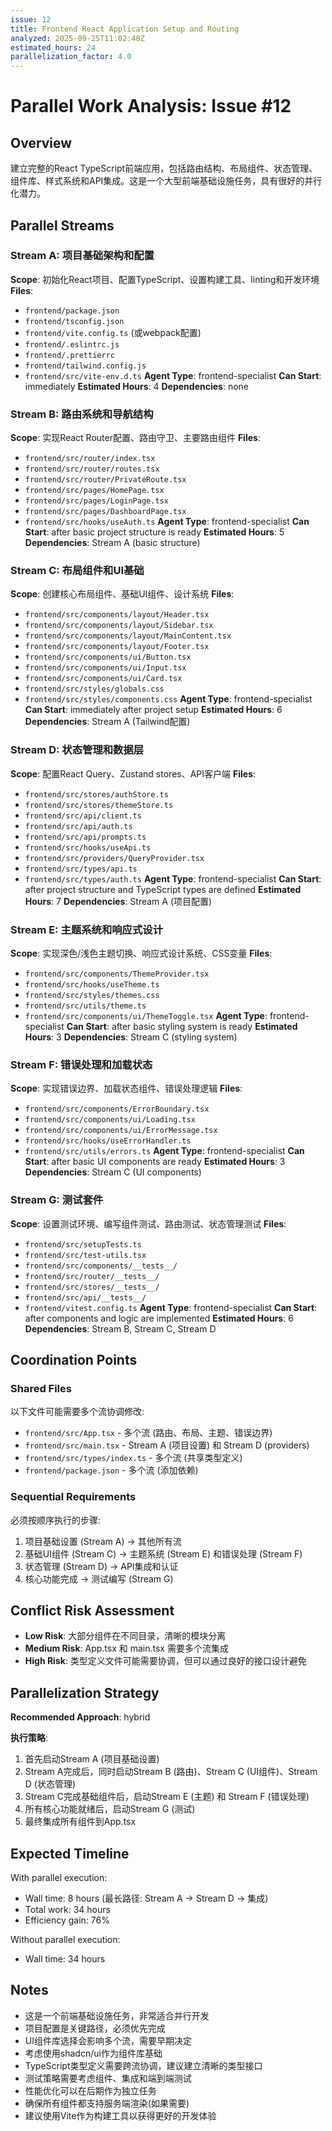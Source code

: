 ```yaml
---
issue: 12
title: Frontend React Application Setup and Routing
analyzed: 2025-09-25T11:02:48Z
estimated_hours: 24
parallelization_factor: 4.0
---
```


# Parallel Work Analysis: Issue #12

## Overview
建立完整的React TypeScript前端应用，包括路由结构、布局组件、状态管理、组件库、样式系统和API集成。这是一个大型前端基础设施任务，具有很好的并行化潜力。

## Parallel Streams

### Stream A: 项目基础架构和配置
**Scope**: 初始化React项目、配置TypeScript、设置构建工具、linting和开发环境
**Files**:
- `frontend/package.json`
- `frontend/tsconfig.json`
- `frontend/vite.config.ts` (或webpack配置)
- `frontend/.eslintrc.js`
- `frontend/.prettierrc`
- `frontend/tailwind.config.js`
- `frontend/src/vite-env.d.ts`
**Agent Type**: frontend-specialist
**Can Start**: immediately
**Estimated Hours**: 4
**Dependencies**: none

### Stream B: 路由系统和导航结构
**Scope**: 实现React Router配置、路由守卫、主要路由组件
**Files**:
- `frontend/src/router/index.tsx`
- `frontend/src/router/routes.tsx`
- `frontend/src/router/PrivateRoute.tsx`
- `frontend/src/pages/HomePage.tsx`
- `frontend/src/pages/LoginPage.tsx`
- `frontend/src/pages/DashboardPage.tsx`
- `frontend/src/hooks/useAuth.ts`
**Agent Type**: frontend-specialist
**Can Start**: after basic project structure is ready
**Estimated Hours**: 5
**Dependencies**: Stream A (basic structure)

### Stream C: 布局组件和UI基础
**Scope**: 创建核心布局组件、基础UI组件、设计系统
**Files**:
- `frontend/src/components/layout/Header.tsx`
- `frontend/src/components/layout/Sidebar.tsx`
- `frontend/src/components/layout/MainContent.tsx`
- `frontend/src/components/layout/Footer.tsx`
- `frontend/src/components/ui/Button.tsx`
- `frontend/src/components/ui/Input.tsx`
- `frontend/src/components/ui/Card.tsx`
- `frontend/src/styles/globals.css`
- `frontend/src/styles/components.css`
**Agent Type**: frontend-specialist
**Can Start**: immediately after project setup
**Estimated Hours**: 6
**Dependencies**: Stream A (Tailwind配置)

### Stream D: 状态管理和数据层
**Scope**: 配置React Query、Zustand stores、API客户端
**Files**:
- `frontend/src/stores/authStore.ts`
- `frontend/src/stores/themeStore.ts`
- `frontend/src/api/client.ts`
- `frontend/src/api/auth.ts`
- `frontend/src/api/prompts.ts`
- `frontend/src/hooks/useApi.ts`
- `frontend/src/providers/QueryProvider.tsx`
- `frontend/src/types/api.ts`
- `frontend/src/types/auth.ts`
**Agent Type**: frontend-specialist
**Can Start**: after project structure and TypeScript types are defined
**Estimated Hours**: 7
**Dependencies**: Stream A (项目配置)

### Stream E: 主题系统和响应式设计
**Scope**: 实现深色/浅色主题切换、响应式设计系统、CSS变量
**Files**:
- `frontend/src/components/ThemeProvider.tsx`
- `frontend/src/hooks/useTheme.ts`
- `frontend/src/styles/themes.css`
- `frontend/src/utils/theme.ts`
- `frontend/src/components/ui/ThemeToggle.tsx`
**Agent Type**: frontend-specialist
**Can Start**: after basic styling system is ready
**Estimated Hours**: 3
**Dependencies**: Stream C (styling system)

### Stream F: 错误处理和加载状态
**Scope**: 实现错误边界、加载状态组件、错误处理逻辑
**Files**:
- `frontend/src/components/ErrorBoundary.tsx`
- `frontend/src/components/ui/Loading.tsx`
- `frontend/src/components/ui/ErrorMessage.tsx`
- `frontend/src/hooks/useErrorHandler.ts`
- `frontend/src/utils/errors.ts`
**Agent Type**: frontend-specialist
**Can Start**: after basic UI components are ready
**Estimated Hours**: 3
**Dependencies**: Stream C (UI components)

### Stream G: 测试套件
**Scope**: 设置测试环境、编写组件测试、路由测试、状态管理测试
**Files**:
- `frontend/src/setupTests.ts`
- `frontend/src/test-utils.tsx`
- `frontend/src/components/__tests__/`
- `frontend/src/router/__tests__/`
- `frontend/src/stores/__tests__/`
- `frontend/src/api/__tests__/`
- `frontend/vitest.config.ts`
**Agent Type**: frontend-specialist
**Can Start**: after components and logic are implemented
**Estimated Hours**: 6
**Dependencies**: Stream B, Stream C, Stream D

## Coordination Points

### Shared Files
以下文件可能需要多个流协调修改:
- `frontend/src/App.tsx` - 多个流 (路由、布局、主题、错误边界)
- `frontend/src/main.tsx` - Stream A (项目设置) 和 Stream D (providers)
- `frontend/src/types/index.ts` - 多个流 (共享类型定义)
- `frontend/package.json` - 多个流 (添加依赖)

### Sequential Requirements
必须按顺序执行的步骤:
1. 项目基础设置 (Stream A) → 其他所有流
2. 基础UI组件 (Stream C) → 主题系统 (Stream E) 和错误处理 (Stream F)
3. 状态管理 (Stream D) → API集成和认证
4. 核心功能完成 → 测试编写 (Stream G)

## Conflict Risk Assessment
- **Low Risk**: 大部分组件在不同目录，清晰的模块分离
- **Medium Risk**: App.tsx 和 main.tsx 需要多个流集成
- **High Risk**: 类型定义文件可能需要协调，但可以通过良好的接口设计避免

## Parallelization Strategy

**Recommended Approach**: hybrid

**执行策略**:
1. 首先启动Stream A (项目基础设置)
2. Stream A完成后，同时启动Stream B (路由)、Stream C (UI组件)、Stream D (状态管理)
3. Stream C完成基础组件后，启动Stream E (主题) 和 Stream F (错误处理)
4. 所有核心功能就绪后，启动Stream G (测试)
5. 最终集成所有组件到App.tsx

## Expected Timeline

With parallel execution:
- Wall time: 8 hours (最长路径: Stream A → Stream D → 集成)
- Total work: 34 hours
- Efficiency gain: 76%

Without parallel execution:
- Wall time: 34 hours

## Notes
- 这是一个前端基础设施任务，非常适合并行开发
- 项目配置是关键路径，必须优先完成
- UI组件库选择会影响多个流，需要早期决定
- 考虑使用shadcn/ui作为组件库基础
- TypeScript类型定义需要跨流协调，建议建立清晰的类型接口
- 测试策略需要考虑组件、集成和端到端测试
- 性能优化可以在后期作为独立任务
- 确保所有组件都支持服务端渲染(如果需要)
- 建议使用Vite作为构建工具以获得更好的开发体验